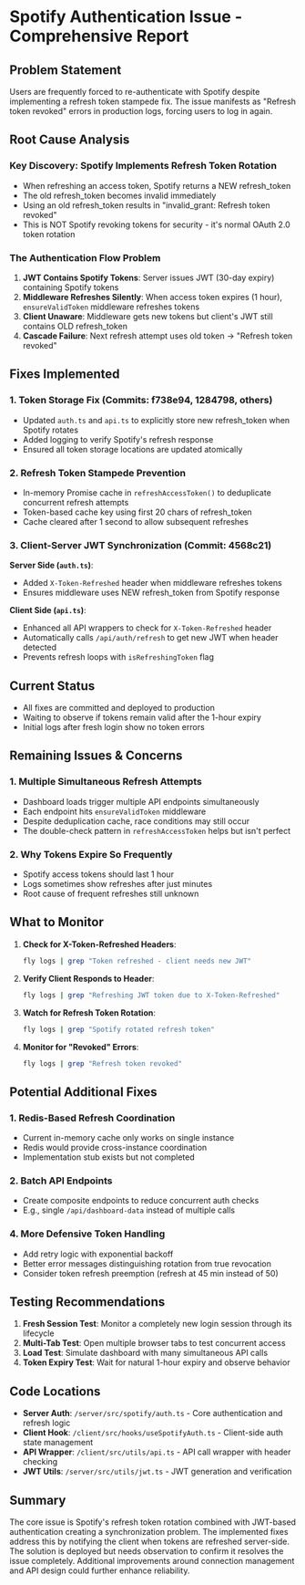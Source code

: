 # Spotify Authentication Issue - Comprehensive Report

## Problem Statement
Users are frequently forced to re-authenticate with Spotify despite implementing a refresh token stampede fix. The issue manifests as "Refresh token revoked" errors in production logs, forcing users to log in again.

## Root Cause Analysis

### Key Discovery: Spotify Implements Refresh Token Rotation
- When refreshing an access token, Spotify returns a NEW refresh_token
- The old refresh_token becomes invalid immediately
- Using an old refresh_token results in "invalid_grant: Refresh token revoked"
- This is NOT Spotify revoking tokens for security - it's normal OAuth 2.0 token rotation

### The Authentication Flow Problem
1. **JWT Contains Spotify Tokens**: Server issues JWT (30-day expiry) containing Spotify tokens
2. **Middleware Refreshes Silently**: When access token expires (1 hour), `ensureValidToken` middleware refreshes tokens
3. **Client Unaware**: Middleware gets new tokens but client's JWT still contains OLD refresh_token
4. **Cascade Failure**: Next refresh attempt uses old token → "Refresh token revoked"

## Fixes Implemented

### 1. Token Storage Fix (Commits: f738e94, 1284798, others)
- Updated `auth.ts` and `api.ts` to explicitly store new refresh_token when Spotify rotates
- Added logging to verify Spotify's refresh response
- Ensured all token storage locations are updated atomically

### 2. Refresh Token Stampede Prevention
- In-memory Promise cache in `refreshAccessToken()` to deduplicate concurrent refresh attempts
- Token-based cache key using first 20 chars of refresh_token
- Cache cleared after 1 second to allow subsequent refreshes

### 3. Client-Server JWT Synchronization (Commit: 4568c21)
**Server Side (`auth.ts`)**:
- Added `X-Token-Refreshed` header when middleware refreshes tokens
- Ensures middleware uses NEW refresh_token from Spotify response

**Client Side (`api.ts`)**:
- Enhanced all API wrappers to check for `X-Token-Refreshed` header
- Automatically calls `/api/auth/refresh` to get new JWT when header detected
- Prevents refresh loops with `isRefreshingToken` flag

## Current Status
- All fixes are committed and deployed to production
- Waiting to observe if tokens remain valid after the 1-hour expiry
- Initial logs after fresh login show no token errors

## Remaining Issues & Concerns

### 1. Multiple Simultaneous Refresh Attempts
- Dashboard loads trigger multiple API endpoints simultaneously
- Each endpoint hits `ensureValidToken` middleware
- Despite deduplication cache, race conditions may still occur
- The double-check pattern in `refreshAccessToken` helps but isn't perfect

### 2. Why Tokens Expire So Frequently
- Spotify access tokens should last 1 hour
- Logs sometimes show refreshes after just minutes
- Root cause of frequent refreshes still unknown

## What to Monitor

1. **Check for X-Token-Refreshed Headers**:
   ```bash
   fly logs | grep "Token refreshed - client needs new JWT"
   ```

2. **Verify Client Responds to Header**:
   ```bash
   fly logs | grep "Refreshing JWT token due to X-Token-Refreshed"
   ```

3. **Watch for Refresh Token Rotation**:
   ```bash
   fly logs | grep "Spotify rotated refresh token"
   ```

4. **Monitor for "Revoked" Errors**:
   ```bash
   fly logs | grep "Refresh token revoked"
   ```

## Potential Additional Fixes

### 1. Redis-Based Refresh Coordination
- Current in-memory cache only works on single instance
- Redis would provide cross-instance coordination
- Implementation stub exists but not completed

### 2. Batch API Endpoints
- Create composite endpoints to reduce concurrent auth checks
- E.g., single `/api/dashboard-data` instead of multiple calls

### 4. More Defensive Token Handling
- Add retry logic with exponential backoff
- Better error messages distinguishing rotation from true revocation
- Consider token refresh preemption (refresh at 45 min instead of 50)

## Testing Recommendations

1. **Fresh Session Test**: Monitor a completely new login session through its lifecycle
2. **Multi-Tab Test**: Open multiple browser tabs to test concurrent access
3. **Load Test**: Simulate dashboard with many simultaneous API calls
4. **Token Expiry Test**: Wait for natural 1-hour expiry and observe behavior

## Code Locations

- **Server Auth**: `/server/src/spotify/auth.ts` - Core authentication and refresh logic
- **Client Hook**: `/client/src/hooks/useSpotifyAuth.ts` - Client-side auth state management
- **API Wrapper**: `/client/src/utils/api.ts` - API call wrapper with header checking
- **JWT Utils**: `/server/src/utils/jwt.ts` - JWT generation and verification

## Summary

The core issue is Spotify's refresh token rotation combined with JWT-based authentication creating a synchronization problem. The implemented fixes address this by notifying the client when tokens are refreshed server-side. The solution is deployed but needs observation to confirm it resolves the issue completely. Additional improvements around connection management and API design could further enhance reliability.